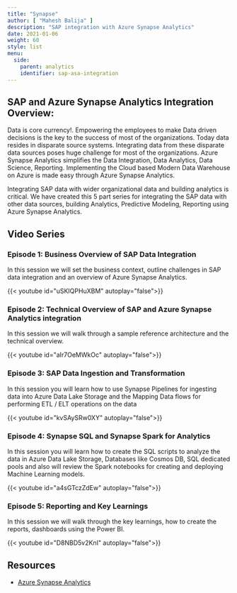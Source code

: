 ```yaml
---
title: "Synapse"
author: [ "Mahesh Balija" ]
description: "SAP integration with Azure Synapse Analytics"
date: 2021-01-06
weight: 60
style: list
menu:
  side:
    parent: analytics
    identifier: sap-asa-integration
---
```


## SAP and Azure Synapse Analytics Integration Overview:

Data is core currency!. Empowering the employees to make Data driven decisions is the key to the success of most of the organizations. Today data resides in disparate source systems. Integrating data from these disparate data sources poses huge challenge for most of the organizations. Azure Synapse Analytics simplifies the Data Integration, Data Analytics, Data Science, Reporting. Implementing the Cloud based Modern Data Warehouse on Azure is made easy through Azure Synapse Analytics. 

Integrating SAP data with wider organizational data and building analytics is critical. We have created this 5 part series for integrating the SAP data with other data sources, building Analytics, Predictive Modeling, Reporting using Azure Synapse Analytics.

## Video Series

### Episode 1: Business Overview of SAP Data Integration

In this session we will set the business context, outline challenges in SAP data integration and an overview of Azure Synapse Analytics.

{{< youtube id="uSKIQPHuXBM" autoplay="false">}}

### Episode 2: Technical Overview of SAP and Azure Synapse Analytics integration 

In this session we will walk through a sample reference architecture and the technical overview.

{{< youtube id="aIr7OeMWkOc" autoplay="false">}}

### Episode 3: SAP Data Ingestion and Transformation

In this session you will learn how to use Synapse Pipelines for ingesting data into Azure Data Lake Storage and the Mapping Data flows for performing ETL / ELT operations on the data

{{< youtube id="kvSAySRw0XY" autoplay="false">}}

### Episode 4: Synapse SQL and Synapse Spark for Analytics

In this session you will learn how to create the SQL scripts to analyze the data in Azure Data Lake Storage, Databases like Cosmos DB, SQL dedicated pools and also will review the Spark notebooks for creating and deploying Machine Learning models.

{{< youtube id="a4sGTczZdEw" autoplay="false">}}

### Episode 5: Reporting and Key Learnings

In this session we will walk through the key learnings, how to create the reports, dashboards using the Power BI.

{{< youtube id="D8NBD5v2KnI" autoplay="false">}}

## Resources

* [Azure Synapse Analytics](https://docs.microsoft.com/en-us/azure/synapse-analytics/)
